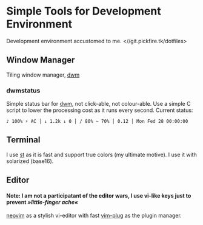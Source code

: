 Simple Tools for Development Environment
========================================
Development environment accustomed to me. <//git.pickfire.tk/dotfiles>

Window Manager
--------------
Tiling window manager, [dwm][dwm]

### dwmstatus

Simple status bar for [dwm][dwm], not click-able, not colour-able. Use a simple
C script to lower the processing cost as it runs every second. Current status:

    ♪ 100% ⚡ AC │ ↓ 1.2k ↓ 0 │ / 80% ~ 70% │ 0.12 │ Mon Fed 28 00:00:00

[dwm]: //dwm.suckless.org

Terminal
--------
I use [st](//st.suckless.org) as it is fast and support true colors (my
ultimate motive). I use it with solarized (base16).

Editor
------
#### **Note: I am not a participatant of the editor wars, I use vi-like keys just to prevent _»little-finger ache«_**

[neovim](//neovim.org) as a stylish vi-editor with fast
[vim-plug](https://github.com/junegunn/vim-plug) as the plugin manager.
